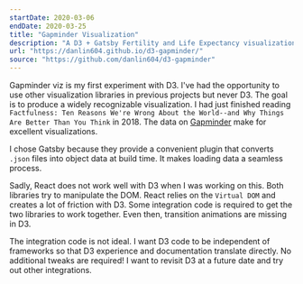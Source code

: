 ```yaml
---
startDate: 2020-03-06
endDate: 2020-03-25
title: "Gapminder Visualization"
description: "A D3 + Gatsby Fertility and Life Expectancy visualization"
url: "https://danlin604.github.io/d3-gapminder/"
source: "https://github.com/danlin604/d3-gapminder"
---
```


Gapminder viz is my first experiment with D3. I've had the opportunity to use other visualization libraries in previous projects but never D3. The goal is to produce a widely recognizable visualization. I had just finished reading `Factfulness: Ten Reasons We're Wrong About the World--and Why Things Are Better Than You Think` in 2018. The data on [Gapminder](https://www.gapminder.org/) make for excellent visualizations.

I chose Gatsby because they provide a convenient plugin that converts `.json` files into object data at build time. It makes loading data a seamless process.

Sadly, React does not work well with D3 when I was working on this. Both libraries try to manipulate the DOM. React relies on the `Virtual DOM`  and creates a lot of friction with D3. Some integration code is required to get the two libraries to work together. Even then, transition animations are missing in D3.

The integration code is not ideal. I want D3 code to be independent of frameworks so that D3 experience and documentation translate directly. No additional tweaks are required! I want to revisit D3 at a future date and try out other integrations.
